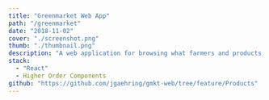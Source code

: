 ```yaml
---
title: "Greenmarket Web App"
path: "/greenmarket"
date: "2018-11-02"
cover: "./screenshot.png"
thumb: "./thumbnail.png"
description: "A web application for browsing what farmers and products are available at the Union Square Greenmarket."
stack:
  - "React"
  - Higher Order Components
github: "https://github.com/jgaehring/gmkt-web/tree/feature/Products"
---
```

